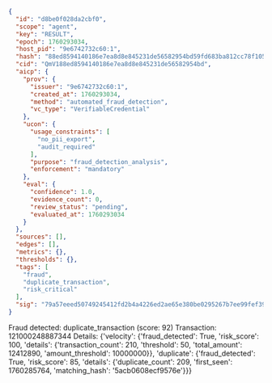 ```json
{
  "id": "d8be0f028da2cbf0",
  "scope": "agent",
  "key": "RESULT",
  "epoch": 1760293034,
  "host_pid": "9e6742732c60:1",
  "hash": "88ed8594140186e7ea8d8e845231de56582954bd59fd683ba812cc78f105dbd7",
  "cid": "QmV188ed8594140186e7ea8d8e845231de56582954bd",
  "aicp": {
    "prov": {
      "issuer": "9e6742732c60:1",
      "created_at": 1760293034,
      "method": "automated_fraud_detection",
      "vc_type": "VerifiableCredential"
    },
    "ucon": {
      "usage_constraints": [
        "no_pii_export",
        "audit_required"
      ],
      "purpose": "fraud_detection_analysis",
      "enforcement": "mandatory"
    },
    "eval": {
      "confidence": 1.0,
      "evidence_count": 0,
      "review_status": "pending",
      "evaluated_at": 1760293034
    }
  },
  "sources": [],
  "edges": [],
  "metrics": {},
  "thresholds": {},
  "tags": [
    "fraud",
    "duplicate_transaction",
    "risk_critical"
  ],
  "sig": "79a57eeed50749245412fd2b4a4226ed2ae65e380be0295267b7ee99fef39451"
}
```

Fraud detected: duplicate_transaction (score: 92)
Transaction: 121000248887344
Details: {'velocity': {'fraud_detected': True, 'risk_score': 100, 'details': {'transaction_count': 210, 'threshold': 50, 'total_amount': 12412890, 'amount_threshold': 10000000}}, 'duplicate': {'fraud_detected': True, 'risk_score': 85, 'details': {'duplicate_count': 209, 'first_seen': 1760285764, 'matching_hash': '5acb0608ecf9576e'}}}